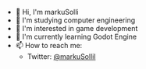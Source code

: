 - 👋 Hi, I'm markuSolli
- 📖 I'm studying computer engineering
- 👀 I'm interested in game development
- 🌱 I'm currently learning Godot Engine
- 📫 How to reach me:
  - Twitter: [@markuSollil](https://twitter.com/markuSollli)
